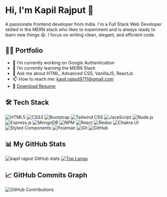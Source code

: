 # Hi, I'm Kapil Rajput 👋



A passionate frontend developer from India. I'm a Full Stack Web Developer skilled in the MERN stack who likes to experiment and is always ready to learn new things 😃. I focus on writing clean, elegant, and efficient code.

## 👨‍💻 Portfolio
- 🔭 I’m currently working on Google Authentication
- 🌱 I’m currently learning the MERN Stack
- 💬 Ask me about HTML, Advanced CSS, VanillaJS, ReactJs
- 📫 How to reach me: [kapil.rajput9711@gmail.com](mailto:kapil.rajput9711@gmail.com)
- 📜 [Download Resume](https://drive.google.com/uc?export=download&id=1xkuXKvyAVoewx1bjvR229bSsNtTcScIC)

## 🛠 Tech Stack
![HTML5](https://img.shields.io/badge/html5-%23E34F26.svg?style=flat&logo=html5&logoColor=white)
![CSS3](https://img.shields.io/badge/css3-%231572B6.svg?style=flat&logo=css3&logoColor=white)
![Bootstrap](https://img.shields.io/badge/bootstrap-%23563D7C.svg?style=flat&logo=bootstrap&logoColor=white)
![Tailwind CSS](https://img.shields.io/badge/tailwindcss-%2338B2AC.svg?style=flat&logo=tailwind-css&logoColor=white)
![JavaScript](https://img.shields.io/badge/javascript-%23323330.svg?style=flat&logo=javascript&logoColor=%23F7DF1E)
![Node.js](https://img.shields.io/badge/node.js-%2343853D.svg?style=flat&logo=node.js&logoColor=white)
![Express.js](https://img.shields.io/badge/express.js-%23404d59.svg?style=flat&logo=express&logoColor=%2361DAFB)
![MongoDB](https://img.shields.io/badge/mongodb-%234ea94b.svg?style=flat&logo=mongodb&logoColor=white)
![NPM](https://img.shields.io/badge/npm-%23CB3837.svg?style=flat&logo=npm&logoColor=white)
![React](https://img.shields.io/badge/react-%2320232a.svg?style=flat&logo=react&logoColor=%2361DAFB)
![Redux](https://img.shields.io/badge/redux-%23764ABC.svg?style=flat&logo=redux&logoColor=white)
![Chakra UI](https://img.shields.io/badge/chakra--ui-%234ED1C5.svg?style=flat&logo=chakraui&logoColor=white)
![Styled Components](https://img.shields.io/badge/styled--components-%23DB7093.svg?style=flat&logo=styled-components&logoColor=white)
![Postman](https://img.shields.io/badge/postman-%23FF6C37.svg?style=flat&logo=postman&logoColor=white)
![Git](https://img.shields.io/badge/git-%23F05032.svg?style=flat&logo=git&logoColor=white)
![GitHub](https://img.shields.io/badge/github-%23121011.svg?style=flat&logo=github&logoColor=white)

## 📊 My GitHub Stats
![kapil rajput GitHub stats](https://github-readme-stats.vercel.app/api?username=kapil9711&show_icons=true&theme=radical)
[![Top Langs](https://github-readme-stats.vercel.app/api/top-langs/?username=kapil9711&layout=compact&theme=radical)](https://github.com/kapil9711/github-readme-stats)

## 📈 GitHub Commits Graph
![GitHub Contributions](https://activity-graph.herokuapp.com/graph?username=kapil9711&theme=rogue)


